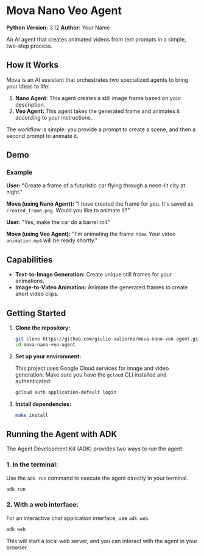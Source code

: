# Mova Nano Veo Agent

**Python Version:** 3.12
**Author:** Your Name

An AI agent that creates animated videos from text prompts in a simple, two-step process.

## How It Works

Mova is an AI assistant that orchestrates two specialized agents to bring your ideas to life:

1.  **Nano Agent:** This agent creates a still image frame based on your description.
2.  **Veo Agent:** This agent takes the generated frame and animates it according to your instructions.

The workflow is simple: you provide a prompt to create a scene, and then a second prompt to animate it.

## Demo

### Example

**User:** "Create a frame of a futuristic car flying through a neon-lit city at night."

**Mova (using Nano Agent):** "I have created the frame for you. It's saved as `created_frame.png`. Would you like to animate it?"

**User:** "Yes, make the car do a barrel roll."

**Mova (using Veo Agent):** "I'm animating the frame now. Your video `animation.mp4` will be ready shortly."

## Capabilities

*   **Text-to-Image Generation:** Create unique still frames for your animations.
*   **Image-to-Video Animation:** Animate the generated frames to create short video clips.

## Getting Started

1.  **Clone the repository:**
    ```bash
    git clone https://github.com/giulio-salierno/mova-nano-veo-agent.git
    cd mova-nano-veo-agent
    ```

2.  **Set up your environment:**

    This project uses Google Cloud services for image and video generation. Make sure you have the `gcloud` CLI installed and authenticated:
    ```bash
    gcloud auth application-default login
    ```

3.  **Install dependencies:**
    ```bash
    make install
    ```

## Running the Agent with ADK

The Agent Development Kit (ADK) provides two ways to run the agent:

### 1. In the terminal:

Use the `adk run` command to execute the agent directly in your terminal.

```bash
adk run
```

### 2. With a web interface:

For an interactive chat application interface, use `adk web`.

```bash
adk web
```

This will start a local web server, and you can interact with the agent in your browser.
